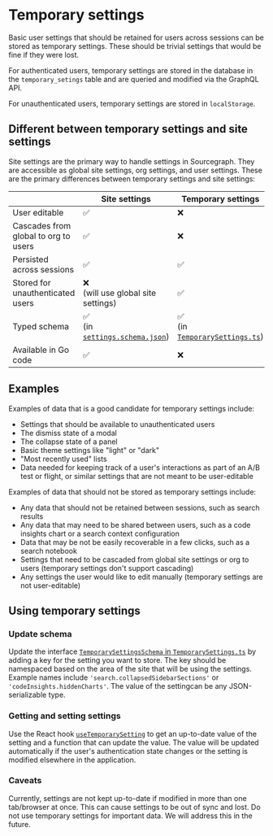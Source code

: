 # Temporary settings

Basic user settings that should be retained for users across sessions 
can be stored as temporary settings. These should be trivial settings
that would be fine if they were lost.

For authenticated users, temporary settings are stored in the database 
in the `temporary_setings` table and are queried and modified via the GraphQL API.

For unauthenticated users, temporary settings are stored in `localStorage`. 

## Different between temporary settings and site settings

Site settings are the primary way to handle settings in Sourcegraph. They are accessible as
global site settings, org settings, and user settings. These are the primary differences
between temporary settings and site settings:

|  | Site settings | Temporary settings |
|---|---|---|
| User editable | ✅  | ❌ |
| Cascades from global to org to users | ✅  | ❌ |
| Persisted across sessions | ✅  | ✅ |
| Stored for unauthenticated users | ❌ <br /> (will use global site settings) | ✅ |
| Typed schema | ✅  <br /> (in [`settings.schema.json`](https://sourcegraph.com/github.com/sourcegraph/sourcegraph/-/blob/schema/settings.schema.json))| ✅  <br /> (in [`TemporarySettings.ts`](https://sourcegraph.com/github.com/sourcegraph/sourcegraph/-/blob/client/web/src/settings/temporary/TemporarySettings.ts))|
| Available in Go code | ✅  | ❌ |


## Examples

Examples of data that is a good candidate for temporary settings include:

* Settings that should be available to unauthenticated users
* The dismiss state of a modal
* The collapse state of a panel
* Basic theme settings like "light" or "dark"
* "Most recently used" lists
* Data needed for keeping track of a user's interactions as part of an 
  A/B test or flight, or similar settings that are not meant to be user-editable

Examples of data that should not be stored as temporary settings include:

* Any data that should not be retained between sessions, such as search results
* Any data that may need to be shared between users, such as a code insights chart
  or a search context configuration
* Data that may be not be easily recoverable in a few clicks, such as a search notebook
* Settings that need to be cascaded from global site settings or org to users (temporary settings
  don't support cascading)
* Any settings the user would like to edit manually (temporary settings are not user-editable)

## Using temporary settings

### Update schema

Update the interface [`TemporarySettingsSchema` in `TemporarySettings.ts`](https://sourcegraph.com/github.com/sourcegraph/sourcegraph/-/blob/client/web/src/settings/temporary/TemporarySettings.ts?L8:18) 
by adding a key for the setting you want to store. The key should be namespaced based on 
the area of the site that will be using the settings. Example names include `'search.collapsedSidebarSections'` 
or `'codeInsights.hiddenCharts'`. The value of the settingcan be any JSON-serializable type.

### Getting and setting settings

Use the React hook [`useTemporarySetting`](https://sourcegraph.com/github.com/sourcegraph/sourcegraph/-/blob/client/web/src/settings/temporary/useTemporarySetting.ts?L14:33) 
to get an up-to-date value of the setting and a function that can update the value. 
The value will be updated automatically if the user's authentication state changes 
or the setting is modified elsewhere in the application.

### Caveats

Currently, settings are not kept up-to-date if modified in more than one tab/browser at once.
This can cause settings to be out of sync and lost. Do not use temporary settings for
important data. We will address this in the future.
